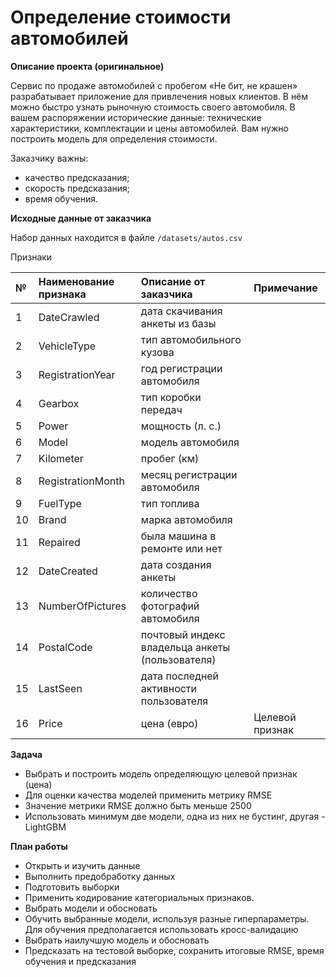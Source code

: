 # Определение стоимости автомобилей
**Описание проекта (оригинальное)**

Сервис по продаже автомобилей с пробегом «Не бит, не крашен» разрабатывает приложение для привлечения новых клиентов. В нём можно быстро узнать рыночную стоимость своего автомобиля. В вашем распоряжении исторические данные: технические характеристики, комплектации и цены автомобилей. Вам нужно построить модель для определения стоимости. 

Заказчику важны:

- качество предсказания;
- скорость предсказания;
- время обучения.

**Исходные данные от заказчика**

Набор данных находится в файле `/datasets/autos.csv`

Признаки

| №  | Наименование признака | Описание от заказчика                           | Примечание      |
|:---|:----------------------|:------------------------------------------------|:----------------|
| 1  | DateCrawled           | дата скачивания анкеты из базы                  |                 |
| 2  | VehicleType           | тип автомобильного кузова                       |                 |
| 3  | RegistrationYear      | год регистрации автомобиля                      |                 |
| 4  | Gearbox               | тип коробки передач                             |                 |
| 5  | Power                 | мощность (л. с.)                                |                 |
| 6  | Model                 | модель автомобиля                               |                 |
| 7  | Kilometer             | пробег (км)                                     |                 |
| 8  | RegistrationMonth     | месяц регистрации автомобиля                    |                 |
| 9  | FuelType              | тип топлива                                     |                 |
| 10 | Brand                 | марка автомобиля                                |                 |
| 11 | Repaired              | была машина в ремонте или нет                   |                 |
| 12 | DateCreated           | дата создания анкеты                            |                 |
| 13 | NumberOfPictures      | количество фотографий автомобиля                |                 |
| 14 | PostalCode            | почтовый индекс владельца анкеты (пользователя) |                 |
| 15 | LastSeen              | дата последней активности пользователя          |                 |
| 16 | Price                 | цена (евро)                                     | Целевой признак |


**Задача**

- Выбрать и построить модель определяющую целевой признак (цена)
- Для оценки качества моделей применить метрику RMSE
- Значение метрики RMSE должно быть меньше 2500
- Использовать минимум две модели, одна из них не бустинг, другая - LightGBM
 
**План работы**

- Открыть и изучить данные
- Выполнить предобработку данных
- Подготовить выборки
- Применить кодирование категориальных признаков.
- Выбрать модели и обосновать
- Обучить выбранные модели, используя разные гиперпараметры. Для обучения предполагается использовать кросс-валидацию
- Выбрать наилучшую модель и обосновать
- Предсказать на тестовой выборке, сохранить итоговые RMSE, время обучения и предсказания

